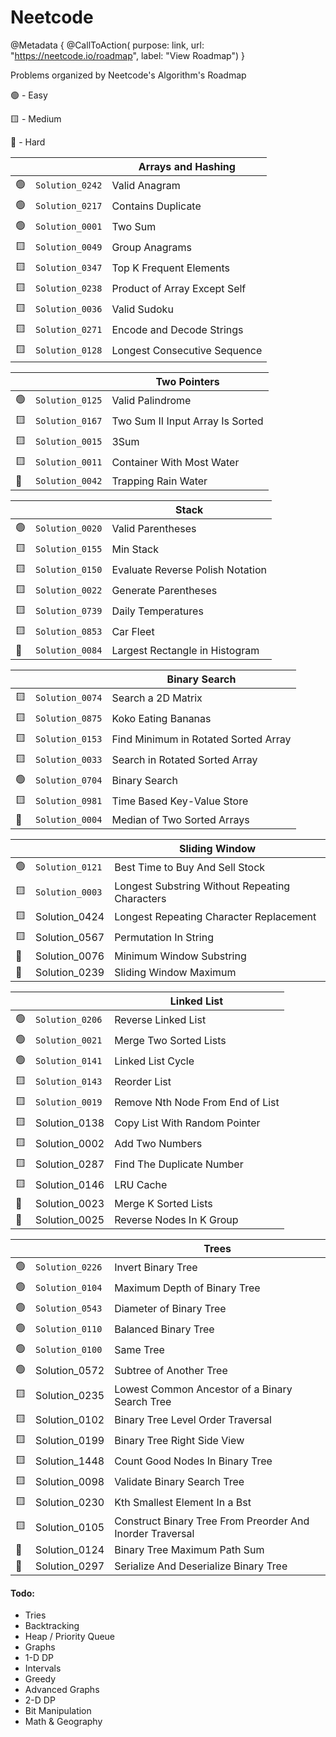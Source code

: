 
# Neetcode

@Metadata {
    @CallToAction(
        purpose: link,
        url: "https://neetcode.io/roadmap",
        label: "View Roadmap")
}

Problems organized by Neetcode's Algorithm's Roadmap
 
🟢 - Easy

🟨 - Medium

🔺 - Hard

| | | Arrays and Hashing |
| -- | -- | -- |
| 🟢 | ``Solution_0242`` | Valid Anagram                          
| 🟢 | ``Solution_0217`` | Contains Duplicate                     
| 🟢 | ``Solution_0001`` | Two Sum                             
| 🟨 | ``Solution_0049`` | Group Anagrams                      
| 🟨 | ``Solution_0347`` | Top K Frequent Elements             
| 🟨 | ``Solution_0238`` | Product of Array Except Self        
| 🟨 | ``Solution_0036`` | Valid Sudoku                        
| 🟨 | ``Solution_0271`` | Encode and Decode Strings           
| 🟨 | ``Solution_0128`` | Longest Consecutive Sequence        

| | | Two Pointers |
| -- | -- | -- |
| 🟢 | ``Solution_0125`` | Valid Palindrome                    
| 🟨 | ``Solution_0167`` | Two Sum II Input Array Is Sorted    
| 🟨 | ``Solution_0015`` | 3Sum                                
| 🟨 | ``Solution_0011`` | Container With Most Water           
| 🔺 | ``Solution_0042`` | Trapping Rain Water                 

| | | Stack |
| -- | -- | -- |
| 🟢 | ``Solution_0020`` | Valid Parentheses                    
| 🟨 | ``Solution_0155`` | Min Stack                            
| 🟨 | ``Solution_0150`` | Evaluate Reverse Polish Notation     
| 🟨 | ``Solution_0022`` | Generate Parentheses                 
| 🟨 | ``Solution_0739`` | Daily Temperatures                   
| 🟨 | ``Solution_0853`` | Car Fleet                            
| 🔺 | ``Solution_0084`` | Largest Rectangle in Histogram       

| | | Binary Search |
| -- | -- | -- |
| 🟨 | ``Solution_0074`` | Search a 2D Matrix                   
| 🟨 | ``Solution_0875`` | Koko Eating Bananas                  
| 🟨 | ``Solution_0153`` | Find Minimum in Rotated Sorted Array 
| 🟨 | ``Solution_0033`` | Search in Rotated Sorted Array       
| 🟢 | ``Solution_0704`` | Binary Search                        
| 🟨 | ``Solution_0981`` | Time Based Key-Value Store           
| 🔺 | ``Solution_0004`` | Median of Two Sorted Arrays          
                                                                   
| | | Sliding Window |
| -- | -- | -- |
| 🟢 | ``Solution_0121`` | Best Time to Buy And Sell Stock       
| 🟨 | ``Solution_0003`` | Longest Substring Without Repeating Characters 
| 🟨 |   Solution_0424   | Longest Repeating Character Replacement 
| 🟨 |   Solution_0567   | Permutation In String                 
| 🔺 |   Solution_0076   | Minimum Window Substring              
| 🔺 |   Solution_0239   | Sliding Window Maximum                

| | |  Linked List |
| -- | -- | -- |
| 🟢 | ``Solution_0206`` | Reverse Linked List                   
| 🟢 | ``Solution_0021`` | Merge Two Sorted Lists                
| 🟢 | ``Solution_0141`` | Linked List Cycle                     
| 🟨 | ``Solution_0143`` | Reorder List                          
| 🟨 | ``Solution_0019`` | Remove Nth Node From End of List   
| 🟨 |   Solution_0138   | Copy List With Random Pointer       
| 🟨 |   Solution_0002   | Add Two Numbers                       
| 🟨 |   Solution_0287   | Find The Duplicate Number             
| 🟨 |   Solution_0146   | LRU Cache                             
| 🔺 |   Solution_0023   | Merge K Sorted Lists                  
| 🔺 |   Solution_0025   | Reverse Nodes In K Group              

| | | Trees |
| -- | -- | -- |
| 🟢 | ``Solution_0226`` | Invert Binary Tree                    
| 🟢 | ``Solution_0104`` | Maximum Depth of Binary Tree          
| 🟢 | ``Solution_0543`` | Diameter of Binary Tree               
| 🟢 | ``Solution_0110`` | Balanced Binary Tree                  
| 🟢 | ``Solution_0100`` | Same Tree                             
| 🟢 |   Solution_0572   | Subtree of Another Tree               
| 🟨 |   Solution_0235   | Lowest Common Ancestor of a Binary Search Tree 
| 🟨 |   Solution_0102   | Binary Tree Level Order Traversal      
| 🟨 |   Solution_0199   | Binary Tree Right Side View            
| 🟨 |   Solution_1448   | Count Good Nodes In Binary Tree        
| 🟨 |   Solution_0098   | Validate Binary Search Tree            
| 🟨 |   Solution_0230   | Kth Smallest Element In a Bst          
| 🟨 |   Solution_0105   | Construct Binary Tree From Preorder And Inorder Traversal 
| 🔺 |   Solution_0124   | Binary Tree Maximum Path Sum         
| 🔺 |   Solution_0297   | Serialize And Deserialize Binary Tree

#### Todo:
- Tries
- Backtracking
- Heap / Priority Queue
- Graphs
- 1-D DP
- Intervals
- Greedy
- Advanced Graphs
- 2-D DP
- Bit Manipulation
- Math & Geography
